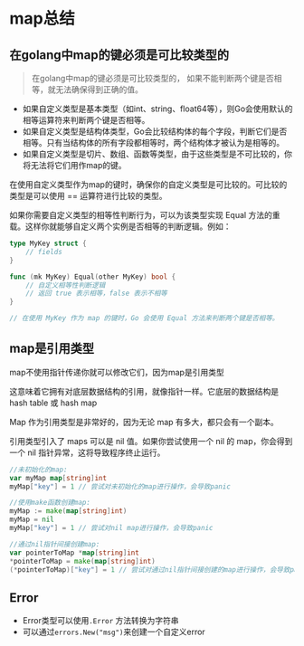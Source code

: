 # map总结

## 在golang中map的键必须是可比较类型的
> 在golang中map的键必须是可比较类型的， 如果不能判断两个键是否相等，就无法确保得到正确的值。
* 如果自定义类型是基本类型（如int、string、float64等），则Go会使用默认的相等运算符来判断两个键是否相等。
* 如果自定义类型是结构体类型，Go会比较结构体的每个字段，判断它们是否相等。只有当结构体的所有字段都相等时，两个结构体才被认为是相等的。
* 如果自定义类型是切片、数组、函数等类型，由于这些类型是不可比较的，你将无法将它们用作map的键。

在使用自定义类型作为map的键时，确保你的自定义类型是可比较的。可比较的类型是可以使用 == 运算符进行比较的类型。

如果你需要自定义类型的相等性判断行为，可以为该类型实现 Equal 方法的重载。这样你就能够自定义两个实例是否相等的判断逻辑。例如：
```go
type MyKey struct {
    // fields
}

func (mk MyKey) Equal(other MyKey) bool {
    // 自定义相等性判断逻辑
    // 返回 true 表示相等，false 表示不相等
}

// 在使用 MyKey 作为 map 的键时，Go 会使用 Equal 方法来判断两个键是否相等。
```

## map是引用类型
map不使用指针传递你就可以修改它们，因为map是引用类型

这意味着它拥有对底层数据结构的引用，就像指针一样。它底层的数据结构是 hash table 或 hash map

Map 作为引用类型是非常好的，因为无论 map 有多大，都只会有一个副本。

引用类型引入了 maps 可以是 nil 值。如果你尝试使用一个 nil 的 map，你会得到一个 nil 指针异常，这将导致程序终止运行。

```go
//未初始化的map:
var myMap map[string]int
myMap["key"] = 1 // 尝试对未初始化的map进行操作，会导致panic

//使用make函数创建map:
myMap := make(map[string]int)
myMap = nil
myMap["key"] = 1 // 尝试对nil map进行操作，会导致panic

//通过nil指针间接创建map:
var pointerToMap *map[string]int
*pointerToMap = make(map[string]int)
(*pointerToMap)["key"] = 1 // 尝试对通过nil指针间接创建的map进行操作，会导致panic

````

## Error
* Error类型可以使用`.Error` 方法转换为字符串
* 可以通过`errors.New("msg")`来创建一个自定义error

